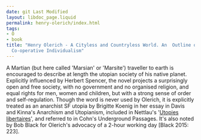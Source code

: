 ```yaml
---
date: git Last Modified
layout: libdoc_page.liquid
permalink: henry-olerich/index.html
tags:
- O
- book
title: "Henry Olerich - A Cityless and Countryless World. An  Outline of Practical
  Co-operative Individualism"
---
```


A Martian (but here called 'Marsian' or 'Marsite')  traveller to earth is encouraged to describe at length the utopian society of  his native planet. Explicitly influenced by Herbert Spencer, the novel projects  a surprisingly open and free society, with no government and no organised  religion, and equal rights for men, women and children, but with a strong sense  of order and self-regulation. Though the word is never used by Olerich, it is  explicitly treated as an anarchist SF utopia by Brigitte Koenig in her essay in  Davis and Kinna's Anarchism and Utopianism, included in Nettlau's '<a href="biblio.htm#Nettlau">Utopies  libertaires</a>', and referred to in Cohn's  Underground Passages. It's also noted by Bob Black for Olerich's advocacy of  a 2-hour working day [Black 2015: 223].